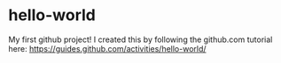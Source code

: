 # hello-world
My first github project! I created this by following the github.com tutorial here: https://guides.github.com/activities/hello-world/
